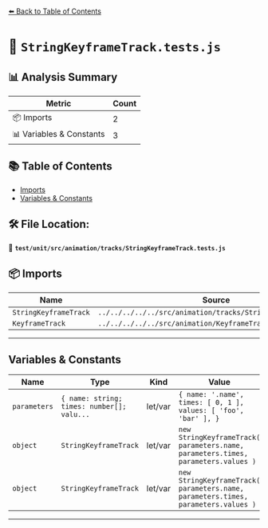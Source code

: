 [⬅️ Back to Table of Contents](../../../../../index.md)

# 📄 `StringKeyframeTrack.tests.js`

## 📊 Analysis Summary

| Metric | Count |
|--------|-------|
| 📦 Imports | 2 |
| 📊 Variables & Constants | 3 |

## 📚 Table of Contents

- [Imports](#imports)
- [Variables & Constants](#variables-constants)

## 🛠️ File Location:
📂 **`test/unit/src/animation/tracks/StringKeyframeTrack.tests.js`**

## 📦 Imports

| Name | Source |
|------|--------|
| `StringKeyframeTrack` | `../../../../../src/animation/tracks/StringKeyframeTrack.js` |
| `KeyframeTrack` | `../../../../../src/animation/KeyframeTrack.js` |


---

## Variables & Constants

| Name | Type | Kind | Value | Exported |
|------|------|------|-------|----------|
| `parameters` | `{ name: string; times: number[]; valu...` | let/var | `{ name: '.name', times: [ 0, 1 ], values: [ 'foo', 'bar' ], }` | ✗ |
| `object` | `StringKeyframeTrack` | let/var | `new StringKeyframeTrack( parameters.name, parameters.times, parameters.values )` | ✗ |
| `object` | `StringKeyframeTrack` | let/var | `new StringKeyframeTrack( parameters.name, parameters.times, parameters.values )` | ✗ |


---